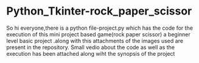 # Python_Tkinter-rock_paper_scissor

So hi everyone,there is a python file-project.py which has the code for the execution of this mini project based game(rock paper scissor) a beginner level basic project .along with this attachments of the images used are present in the repository.
Small vedio about the code as well as the execution has been attached along wiht the synopsis of the project
